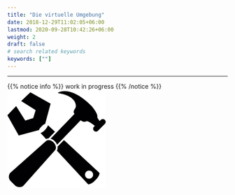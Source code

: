 ```yaml
---
title: "Die virtuelle Umgebung"
date: 2018-12-29T11:02:05+06:00
lastmod: 2020-09-28T10:42:26+06:00
weight: 2
draft: false
# search related keywords
keywords: [""]
---
```


---
{{% notice info %}}
work in progress
{{% /notice %}}
![work in progress](hammer.png "work")
